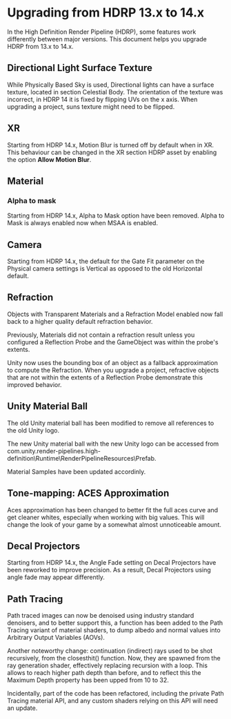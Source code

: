 # Upgrading from HDRP 13.x to 14.x

In the High Definition Render Pipeline (HDRP), some features work differently between major versions. This document helps you upgrade HDRP from 13.x to 14.x.

## Directional Light Surface Texture

While Physically Based Sky is used, Directional lights can have a surface texture, located in section Celestial Body. The orientation of the texture was incorrect, in HDRP 14 it is fixed by flipping UVs on the x axis. When upgrading a project, suns texture might need to be flipped.

## XR

Starting from HDRP 14.x, Motion Blur is turned off by default when in XR. This behaviour can be changed in the XR section HDRP asset by enabling the option **Allow Motion Blur**.

## Material

### Alpha to mask

Starting from HDRP 14.x, Alpha to Mask option have been removed. Alpha to Mask is always enabled now when MSAA is enabled.

## Camera

Starting from HDRP 14.x, the default for the Gate Fit parameter on the Physical camera settings is Vertical as opposed to the old Horizontal default.
## Refraction

Objects with Transparent Materials and a Refraction Model enabled now fall back to a higher quality default refraction behavior.

Previously, Materials did not contain a refraction result unless you configured a Reflection Probe and the GameObject was within the probe's extents.

Unity now uses the bounding box of an object as a fallback approximation to compute the Refraction. When you upgrade a project, refractive objects that are not within the extents of a Reflection Probe demonstrate this improved behavior.

## Unity Material Ball

The old Unity material ball has been modified to remove all references to the old Unity logo.

The new Unity material ball with the new Unity logo can be accessed from com.unity.render-pipelines.high-definition\Runtime\RenderPipelineResources\Prefab.

Material Samples have been updated accordinly.

## Tone-mapping: ACES Approximation

Aces approximation has been changed to better fit the full aces curve and get cleaner whites, especially when working with big values. This will change the look of your game by a somewhat almost unnoticeable amount.

## Decal Projectors

Starting from HDRP 14.x, the Angle Fade setting on Decal Projectors have been reworked to improve precision. As a result, Decal Projectors using angle fade may appear differently.

## Path Tracing

Path traced images can now be denoised using industry standard denoisers, and to better support this, a function has been added to the Path Tracing variant of material shaders, to dump albedo and normal values into Arbitrary Output Variables (AOVs).

Another noteworthy change: continuation (indirect) rays used to be shot recursively, from the closesthit() function. Now, they are spawned from the ray generation shader, effectively replacing recursion with a loop. This allows to reach higher path depth than before, and to reflect this the Maximum Depth property has been upped from 10 to 32.

Incidentally, part of the code has been refactored, including the private Path Tracing material API, and any custom shaders relying on this API will need an update.
